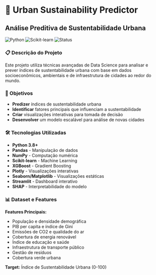 # 🌿 Urban Sustainability Predictor
## Análise Preditiva de Sustentabilidade Urbana

![Python](https://img.shields.io/badge/Python-3.8+-blue.svg)
![Scikit-learn](https://img.shields.io/badge/Scikit--learn-Latest-orange.svg)
![Status](https://img.shields.io/badge/Status-Incompleto-green.svg)

### 📋 Descrição do Projeto

Este projeto utiliza técnicas avançadas de Data Science para analisar e prever índices de sustentabilidade urbana com base em dados socioeconômicos, ambientais e de infraestrutura de cidades ao redor do mundo.

### 🎯 Objetivos

- **Predizer** índices de sustentabilidade urbana
- **Identificar** fatores principais que influenciam a sustentabilidade
- **Criar** visualizações interativas para tomada de decisão
- **Desenvolver** um modelo escalável para análise de novas cidades

### 🛠️ Tecnologias Utilizadas

- **Python 3.8+**
- **Pandas** - Manipulação de dados
- **NumPy** - Computação numérica
- **Scikit-learn** - Machine Learning
- **XGBoost** - Gradient Boosting
- **Plotly** - Visualizações interativas
- **Seaborn/Matplotlib** - Visualizações estáticas
- **Streamlit** - Dashboard interativo
- **SHAP** - Interpretabilidade do modelo

### 📊 Dataset e Features

**Features Principais:**
- População e densidade demográfica
- PIB per capita e índice de Gini
- Emissões de CO2 e qualidade do ar
- Cobertura de energia renovável
- Índice de educação e saúde
- Infraestrutura de transporte público
- Gestão de resíduos
- Cobertura verde urbana

**Target:** Índice de Sustentabilidade Urbana (0-100)

